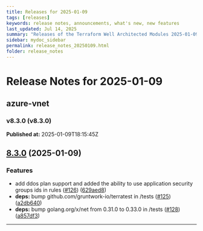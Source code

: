 ```yaml
---
title: Releases for 2025-01-09
tags: [releases]
keywords: release notes, announcements, what's new, new features
last_updated: Jul 14, 2025
summary: "Releases of the Terraform Well Architected Modules 2025-01-09"
sidebar: mydoc_sidebar
permalink: release_notes_20250109.html
folder: release_notes
---
```


# Release Notes for 2025-01-09

## azure-vnet
### v8.3.0 (v8.3.0)
**Published at:** 2025-01-09T18:15:45Z

## [8.3.0](https://github.com/CloudNationHQ/terraform-azure-vnet/compare/v8.2.0...v8.3.0) (2025-01-09)


### Features

* add ddos plan support and added the ability to use application security groups ids in rules ([#126](https://github.com/CloudNationHQ/terraform-azure-vnet/issues/126)) ([629aed8](https://github.com/CloudNationHQ/terraform-azure-vnet/commit/629aed8f6cafc9eb7c48c0c67ebebbca63f17fa3))
* **deps:** bump github.com/gruntwork-io/terratest in /tests ([#125](https://github.com/CloudNationHQ/terraform-azure-vnet/issues/125)) ([a2db640](https://github.com/CloudNationHQ/terraform-azure-vnet/commit/a2db64028b7c0cd8f8cd2f72ae0f2eba02f11c8e))
* **deps:** bump golang.org/x/net from 0.31.0 to 0.33.0 in /tests ([#128](https://github.com/CloudNationHQ/terraform-azure-vnet/issues/128)) ([a857df3](https://github.com/CloudNationHQ/terraform-azure-vnet/commit/a857df3a8f88bfafd66c0e9888f996c1d58de14e))

---


